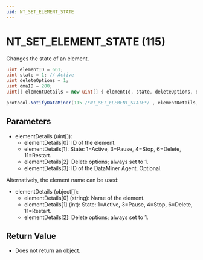 ```yaml
---
uid: NT_SET_ELEMENT_STATE
---
```


# NT_SET_ELEMENT_STATE (115)

Changes the state of an element.

```csharp
uint elementID = 661;
uint state = 1; // Active
uint deleteOptions = 1;
uint dmaID = 200;
uint[] elementDetails = new uint[] { elementId, state, deleteOptions, dmaID };

protocol.NotifyDataMiner(115 /*NT_SET_ELEMENT_STATE*/ , elementDetails, null);
```

## Parameters

- elementDetails (uint[]):
  - elementDetails[0]: ID of the element.
  - elementDetails[1]: State: 1=Active, 3=Pause, 4=Stop, 6=Delete, 11=Restart.
  - elementDetails[2]: Delete options; always set to 1.
  - elementDetails[3]: ID of the DataMiner Agent. Optional.<!-- RN 4226 -->

Alternatively, the element name can be used:

- elementDetails (object[]):
  - elementDetails[0] (string): Name of the element.
  - elementDetails[1] (int): State: 1=Active, 3=Pause, 4=Stop, 6=Delete, 11=Restart.
  - elementDetails[2]: Delete options; always set to 1.

## Return Value

- Does not return an object.
